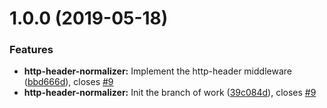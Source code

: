 # 1.0.0 (2019-05-18)


### Features

* **http-header-normalizer:** Implement the http-header middleware ([bbd666d](https://github.com/ChocPanda/mambda/commit/bbd666d)), closes [#9](https://github.com/ChocPanda/mambda/issues/9)
* **http-header-normalizer:** Init the branch of work ([39c084d](https://github.com/ChocPanda/mambda/commit/39c084d)), closes [#9](https://github.com/ChocPanda/mambda/issues/9)

